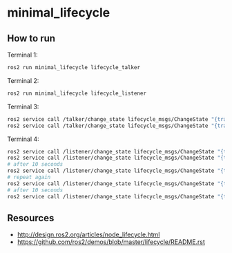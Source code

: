 # minimal_lifecycle

## How to run

Terminal 1:

```bash
ros2 run minimal_lifecycle lifecycle_talker
```

Terminal 2:

```bash
ros2 run minimal_lifecycle lifecycle_listener
```

Terminal 3:

```bash
ros2 service call /talker/change_state lifecycle_msgs/ChangeState "{transition: {id: 1}}"
ros2 service call /talker/change_state lifecycle_msgs/ChangeState "{transition: {id: 3}}"
```

Terminal 4:

```bash
ros2 service call /listener/change_state lifecycle_msgs/ChangeState "{transition: {id: 1}}"
ros2 service call /listener/change_state lifecycle_msgs/ChangeState "{transition: {id: 3}}"
# after 10 seconds
ros2 service call /listener/change_state lifecycle_msgs/ChangeState "{transition: {id: 4}}"
# repeat again
ros2 service call /listener/change_state lifecycle_msgs/ChangeState "{transition: {id: 3}}"
# after 10 seconds
ros2 service call /listener/change_state lifecycle_msgs/ChangeState "{transition: {id: 4}}"
```

## Resources

- http://design.ros2.org/articles/node_lifecycle.html
- https://github.com/ros2/demos/blob/master/lifecycle/README.rst
